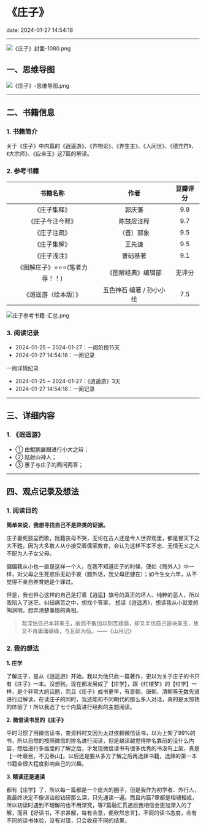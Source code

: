# 《庄子》
date: 2024-01-27 14:54:18

---

![《庄子》封面-1080.png](https://s11.ax1x.com/2024/01/27/pFn7ags.png)

## 一、思维导图

![《庄子》-思维导图.png](https://s11.ax1x.com/2024/01/27/pFn7BD0.png)

---

## 二、书籍信息

### 1. 书籍简介

关于《庄子》中内篇的《逍遥游》、《齐物论》、《养生主》、《人间世》、《德充符》、《大宗师》、《应帝王》这7篇的解读。

### 2. 参考书籍

|       书籍名称       |           作者            | 豆瓣评分 |
| :------------------: | :-----------------------: | :------: |
|     《庄子集释》     |          郭庆藩           |   9.8    |
|   《庄子今注今释》   |        陈鼓应注释         |   9.7    |
|     《庄子注疏》     |        （晋）郭象         |   9.5    |
|     《庄子集解》     |          王先谦           |   9.5    |
|     《庄子浅注》     |         曹础基著          |   9.1    |
|   《图解庄子》⭐️⭐️⭐️(笔者力荐！！)    |    《图解经典》编辑部     |  无评分  |
| 《逍遥游（绘本版）》 | 五色神石 编著 / 孙小小 绘 |   7.5    |

![庄子参考书籍-汇总.png](https://s11.ax1x.com/2024/01/27/pFnxjMD.png)

### 3. 阅读记录

- 2024-01-25 ~ 2024-01-27：一阅阶段15天
- 2024-01-27 14:54:18：一阅记录

一阅详情纪录
- 2024-01-25 ~ 2024-01-27：《逍遥游》3天
- 2024-01-27 14:54:18：一阅记录

---

## 三、详细内容

### 1. 《逍遥游》

- ① 由鲲鹏展翅进行小大之辩；
- ② 姑射山神人；
- ③ 惠子与庄子的两问两答；

---

## 四、观点记录及想法

### 1. 阅读目的

**简单来说，我想寻找自己不是异类的证据。**

庄子妻死鼓盆而歌，阮籍丧母不哭，无论在古人还是今人世界观里，都是冒天下之大不韪，因为大多数人从小接受着儒家教育，会认为这样不孝不忠、无情无义之人不配为人子女父母。

偏偏我从小也一直是这样一个人，在我不知道庄子的时候，便如《局外人》中一样，对父母之生死悲乐无动于衷（题外话，我父母还健在）；如今生女六年，从不觉得不亲自养育她是个罪过。

但是，我也担心这样的自己是打着【逍遥】旗号的真正的坏人、纯粹的恶人，所以我陷入了迷茫、纠结痛苦之中，想找个答案， 想读《逍遥游》，想读我从小就爱的陶渊明，想弄清楚事情的真相。

> 我深怕自己本非美玉，故而不敢加以刻苦琢磨，却又半信自己是块美玉，故又不肯庸庸碌碌，与瓦砾为伍。——《山月记》

### 2. 我的想法 

**1. 庄学**

了解庄子，是从《逍遥游》开始，我以为他只此一篇著作，更以为关于庄子的书只有《庄子》一本。没想到，现在都发展成了【庄学】，跟《红楼梦》的【红学】一样，是个非常大的话题，而且《庄子》成书更早，有晋朝、唐朝、清朝等无数先贤进行过解读，在读庄子的同时，我还能和不同朝代的那么多人对话，真的是太惊艳的体验了！所以我选了七个内篇进行经典的主题阅读。

**2. 微信读书里的《庄子》**

平时习惯了用微信读书，查资料时又因为太过依赖微信读书，以为上架了99%的书，所以自然的按照微信的排名进行阅读，但是越读越觉得排名靠前的没什么内容，然后进行多维度的了解之后，才发现微信读书有很多优秀的书没有上架，真是【一叶蔽目，不见泰山】。以后还是要从多方了解之后再选择书籍，选择的第一本书籍会很大程度影响自己的兴趣。

**3. 精读还是通读**

都有【庄学】了，所以每一篇都是一个庞大的圈子，但是我作为初学者、外行人，我最终决定不像训诂般钻研那么深，只先通读一遍。而且内篇7章都是相辅相成，所以初读时遇到不理解的也不用深究，等7篇融汇贯通后我相信会更加深入的了解，而且【好读书，不求甚解，每有会意，便欣然忘言】，不同的读书态度，会有不同的读书体验，没有对错，只会收获不同的结果。

